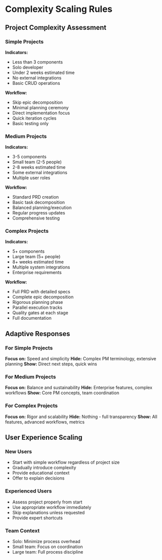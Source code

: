 # Complexity Scaling Rules

## Project Complexity Assessment

### Simple Projects
**Indicators:**
- Less than 3 components
- Solo developer
- Under 2 weeks estimated time
- No external integrations
- Basic CRUD operations

**Workflow:**
- Skip epic decomposition
- Minimal planning ceremony
- Direct implementation focus
- Quick iteration cycles
- Basic testing only

### Medium Projects  
**Indicators:**
- 3-5 components
- Small team (2-5 people)
- 2-8 weeks estimated time
- Some external integrations
- Multiple user roles

**Workflow:**
- Standard PRD creation
- Basic task decomposition
- Balanced planning/execution
- Regular progress updates
- Comprehensive testing

### Complex Projects
**Indicators:**
- 5+ components
- Large team (5+ people)
- 8+ weeks estimated time
- Multiple system integrations
- Enterprise requirements

**Workflow:**
- Full PRD with detailed specs
- Complete epic decomposition
- Rigorous planning phase
- Parallel execution tracks
- Quality gates at each stage
- Full documentation

## Adaptive Responses

### For Simple Projects
**Focus on:** Speed and simplicity
**Hide:** Complex PM terminology, extensive planning
**Show:** Direct next steps, quick wins

### For Medium Projects
**Focus on:** Balance and sustainability
**Hide:** Enterprise features, complex workflows
**Show:** Core PM concepts, team coordination

### For Complex Projects
**Focus on:** Rigor and scalability
**Hide:** Nothing - full transparency
**Show:** All features, advanced workflows, metrics

## User Experience Scaling

### New Users
- Start with simple workflow regardless of project size
- Gradually introduce complexity
- Provide educational context
- Offer to explain decisions

### Experienced Users
- Assess project properly from start
- Use appropriate workflow immediately
- Skip explanations unless requested
- Provide expert shortcuts

### Team Context
- Solo: Minimize process overhead
- Small team: Focus on coordination
- Large team: Full process discipline